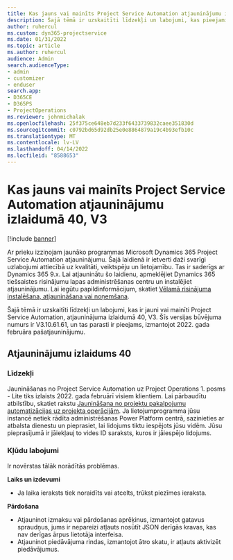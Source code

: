```yaml
---
title: Kas jauns vai mainīts Project Service Automation atjauninājumu izlaidumā 40, V3
description: Šajā tēmā ir uzskaitīti līdzekļi un labojumi, kas pieejami Microsoft Dynamics 365 Project Service Automation 40. atjauninājumu laidienā, V3.
author: ruhercul
ms.custom: dyn365-projectservice
ms.date: 01/31/2022
ms.topic: article
ms.author: ruhercul
audience: Admin
search.audienceType:
- admin
- customizer
- enduser
search.app:
- D365CE
- D365PS
- ProjectOperations
ms.reviewer: johnmichalak
ms.openlocfilehash: 25f375ce648eb7d233f6433739832caee351830d
ms.sourcegitcommit: c0792bd65d92db25e0e8864879a19c4b93efb10c
ms.translationtype: MT
ms.contentlocale: lv-LV
ms.lasthandoff: 04/14/2022
ms.locfileid: "8588653"
---
```

# <a name="whats-new-or-changed-in-project-service-automation-update-release-40-v3"></a>Kas jauns vai mainīts Project Service Automation atjauninājumu izlaidumā 40, V3

[!include [banner](../includes/psa-now-project-operations.md)]

Ar prieku izziņojam jaunāko programmas Microsoft Dynamics 365 Project Service Automation atjauninājumu. Šajā laidienā ir ietverti daži svarīgi uzlabojumi attiecībā uz kvalitāti, veiktspēju un lietojamību. Tas ir saderīgs ar Dynamics 365 9.x. Lai atjauninātu šo laidienu, apmeklējiet Dynamics 365 tiešsaistes risinājumu lapas administrēšanas centru un instalējiet atjauninājumu. Lai iegūtu papildinformācijum, skatiet [Vēlamā risinājuma instalēšana, atjaunināšana vai noņemšana](/power-platform/admin/install-remove-preferred-solution).

Šajā tēmā ir uzskaitīti līdzekļi un labojumi, kas ir jauni vai mainīti Project Service Automation, atjauninājuma izlaidumā 40, V3. Šīs versijas būvējuma numurs ir V3.10.61.61, un tas parasti ir pieejams, izmantojot 2022. gada februāra pašatjauninājumu.

## <a name="update-release-40"></a>Atjauninājumu izlaidums 40

### <a name="features"></a>Līdzekļi
Jaunināšanas no Project Service Automation uz Project Operations 1. posms - Lite tiks izlaists 2022. gada februārī visiem klientiem. Lai pārbaudītu atbilstību, skatiet rakstu [Jaunināšana no projektu pakalpojumu automatizācijas uz projekta operācijām](upgrade-project-operations-non-stocked.md). Ja lietojumprogramma jūsu instancē netiek rādīta administrēšanas Power Platform centrā, sazinieties ar atbalsta dienestu un pieprasiet, lai lidojums tiktu iespējots jūsu vidēm. Jūsu pieprasījumā ir jāiekļauj to vides ID saraksts, kuros ir jāiespējo lidojums.

### <a name="bug-fixes"></a>Kļūdu labojumi

Ir novērstas tālāk norādītās problēmas.

**Laiks un izdevumi**
- Ja laika ieraksts tiek noraidīts vai atcelts, trūkst piezīmes ieraksta. 

**Pārdošana**

- Atjauninot izmaksu vai pārdošanas aprēķinus, izmantojot gatavus spraudņus, jums ir nepareizi atļauts nosūtīt JSON derīgās kravas, kas nav derīgas ārpus lietotāja interfeisa.
- Atjauninot piedāvājuma rindas, izmantojot ātro skatu, ir atļauts aktivizēt piedāvājumus.
